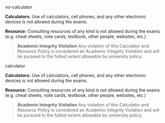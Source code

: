 no-calculator

**Calculators:** Use of calculators, cell phones, and any other electronic devices is not allowed during the exams.

**Resource:** Consulting resources of any kind is not allowed during the exams (e.g. cheat sheets, note cards, textbook, other people, websites, etc.) 


> **Academic Integrity Violation**
> Any violation of this Calculator and Resource Policy is considered an Academic Integrity Violation and will be pursued to the fullest extent allowable by university policy.


calculator

**Calculators:** Use of calculators, cell phones, and any other electronic devices is not allowed during the exams.

**Resource:** Consulting resources of any kind is not allowed during the exams (e.g. cheat sheets, note cards, textbook, other people, websites, etc.) 


> **Academic Integrity Violation**
> Any violation of this Calculator and Resource Policy is considered an Academic Integrity Violation and will be pursued to the fullest extent allowable by university policy.
